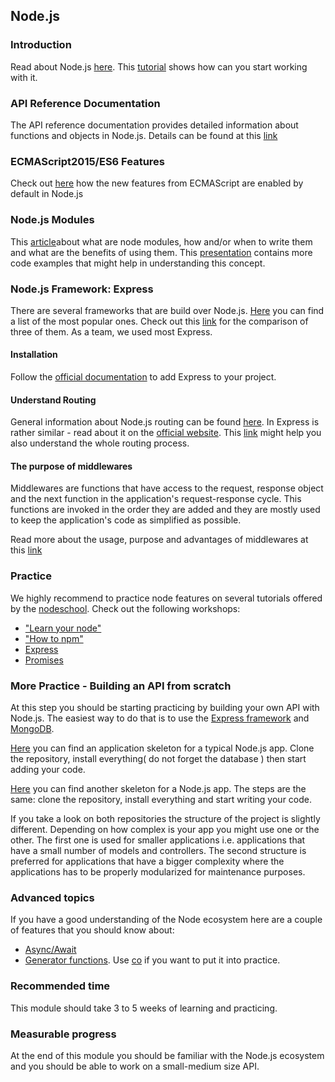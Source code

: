 ## Node.js

### Introduction
Read about Node.js [here](https://nodejs.org/en/).
This [tutorial](https://www.airpair.com/javascript/node-js-tutorial) shows how can you start working with it.

### API Reference Documentation
The API reference documentation provides detailed information about functions and objects in Node.js. Details can be found at this [link](https://nodejs.org/api/)

### ECMAScript2015/ES6 Features
Check out [here](https://nodejs.org/en/docs/es6/) how the new features from ECMAScript are enabled by default in Node.js

### Node.js Modules
This [article](https://team.goodeggs.com/export-this-interface-design-patterns-for-node-js-modules-b48a3b1f8f40)about what are node modules, how and/or when to write them and what are the benefits of using them. This [presentation](https://darrenderidder.github.io/talks/ModulePatterns/#/1) contains more code examples that might help in understanding this concept.

### Node.js Framework: Express
There are several frameworks that are build over Node.js.
[Here](http://nodeframework.com/) you can find a list of the most popular ones.
Check out this [link](https://www.airpair.com/node.js/posts/nodejs-framework-comparison-express-koa-hapi) for the comparison of three of them. As a team, we used most Express.

#### Installation
Follow the [official documentation](https://expressjs.com/en/starter/installing.html) to add Express to your project.
#### Understand Routing
General information about Node.js routing can be found [here](https://www.youtube.com/watch?v=tiMLxUKrB-g). In Express is rather similar - read about it on the [official website](https://expressjs.com/en/guide/routing.html).
This [link](https://scotch.io/tutorials/learn-to-use-the-new-router-in-expressjs-4) might help you also understand the whole routing process.

#### The purpose of middlewares
Middlewares are functions that have access to the request, response object and the next function in the application's request-response cycle. This functions are invoked in the order they are added and they are mostly used to keep the application's code as simplified as possible.


Read more about the usage, purpose and advantages of middlewares at this [link](https://expressjs.com/en/guide/using-middleware.html)

### Practice
We highly recommend to practice node features on several tutorials offered by the [nodeschool](https://nodeschool.io/#workshoppers).
Check out the following workshops:
* ["Learn your node"](https://github.com/workshopper/learnyounode)
* ["How to npm"](https://github.com/workshopper/how-to-npm)
* [Express](https://github.com/azat-co/expressworks)
* [Promises](https://github.com/stevekane/promise-it-wont-hurt)

### More Practice - Building an API from scratch
At this step you should be starting practicing by building your own API with Node.js.
The easiest way to do that is to use the [Express framework](https://expressjs.com/) and [MongoDB](https://docs.mongodb.com/manual/installation/).


[Here](https://github.com/FortechRomania/node-starter) you can find an application skeleton for a typical Node.js app. Clone the repository, install everything( do not forget the database ) then start adding your code.


[Here](https://github.com/FortechRomania/express-mongo-example-project) you can find another skeleton for a Node.js app. The steps are the same: clone the repository, install everything and start writing your code.


If you take a look on both repositories the structure of the project is slightly different. Depending on how complex is your app you might use one or the other. The first one is used for smaller applications i.e. applications that have a small number of models and controllers. The second structure is preferred for applications that have a bigger complexity where the applications has to be properly modularized for maintenance purposes.

### Advanced topics
If you have a good understanding of the Node ecosystem here are a couple of features that you should know about:
* [Async/Await](https://blog.risingstack.com/mastering-async-await-in-nodejs/)
* [Generator functions](https://developer.mozilla.org/en-US/docs/Web/JavaScript/Reference/Statements/function%2A). Use [co](https://www.npmjs.com/package/co) if you want to put it into practice.

### Recommended time
This module should take 3 to 5 weeks of learning and practicing.

### Measurable progress
At the end of this module you should be familiar with the Node.js ecosystem and you should be able to work on a small-medium size API.
